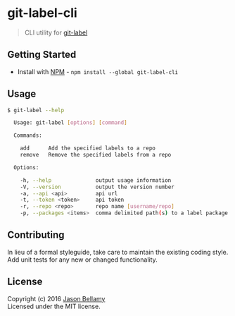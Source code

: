 # git-label-cli

> CLI utility for [git-label](https://github.com/jasonbellamy/git-label)


## Getting Started

- Install with [NPM](https://www.npmjs.org/) - `npm install --global git-label-cli`


## Usage

```bash
$ git-label --help

  Usage: git-label [options] [command]

  Commands:

    add      Add the specified labels to a repo
    remove   Remove the specified labels from a repo

  Options:

    -h, --help              output usage information
    -V, --version           output the version number
    -a, --api <api>         api url
    -t, --token <token>     api token
    -r, --repo <repo>       repo name [username/repo]
    -p, --packages <items>  comma delimited path(s) to a label package
```


## Contributing
In lieu of a formal styleguide, take care to maintain the existing coding style. Add unit tests for any new or changed functionality.


## License
Copyright (c) 2016 [Jason Bellamy ](http://jasonbellamy.com)  
Licensed under the MIT license.

